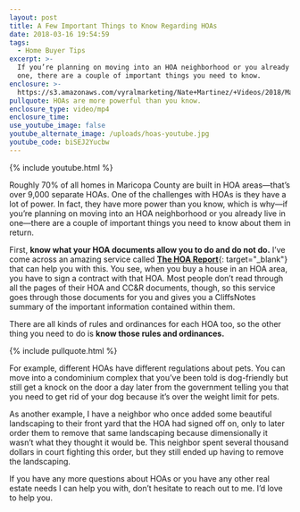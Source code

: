 ```yaml
---
layout: post
title: A Few Important Things to Know Regarding HOAs
date: 2018-03-16 19:54:59
tags:
  - Home Buyer Tips
excerpt: >-
  If you’re planning on moving into an HOA neighborhood or you already live in
  one, there are a couple of important things you need to know.
enclosure: >-
  https://s3.amazonaws.com/vyralmarketing/Nate+Martinez/+Videos/2018/March/Valley+of+the+Sun+Real+Estate+Agent-+A+Few+Important+Things+to+Know+Regarding+HOAs.mp4
pullquote: HOAs are more powerful than you know.
enclosure_type: video/mp4
enclosure_time:
use_youtube_image: false
youtube_alternate_image: /uploads/hoas-youtube.jpg
youtube_code: biSEJ2Yucbw
---
```


{% include youtube.html %}

Roughly 70% of all homes in Maricopa County are built in HOA areas—that’s over 9,000 separate HOAs. One of the challenges with HOAs is they have a lot of power. In fact, they have more power than you know, which is why—if you’re planning on moving into an HOA neighborhood or you already live in one—there are a couple of important things you need to know about them in return.

First, **know what your HOA documents allow you to do and do not do.** I’ve come across an amazing service called [**The HOA Report**](http://www.thehoareport.com/#thehoareport){: target="_blank"} that can help you with this. You see, when you buy a house in an HOA area, you have to sign a contract with that HOA. Most people don’t read through all the pages of their HOA and CC&R documents, though, so this service goes through those documents for you and gives you a CliffsNotes summary of the important information contained within them.

There are all kinds of rules and ordinances for each HOA too, so the other thing you need to do is **know those rules and ordinances.**

{% include pullquote.html %}

For example, different HOAs have different regulations about pets. You can move into a condominium complex that you’ve been told is dog-friendly but still get a knock on the door a day later from the government telling you that you need to get rid of your dog because it’s over the weight limit for pets.

As another example, I have a neighbor who once added some beautiful landscaping to their front yard that the HOA had signed off on, only to later order them to remove that same landscaping because dimensionally it wasn’t what they thought it would be. This neighbor spent several thousand dollars in court fighting this order, but they still ended up having to remove the landscaping.

If you have any more questions about HOAs or you have any other real estate needs I can help you with, don’t hesitate to reach out to me. I’d love to help you.